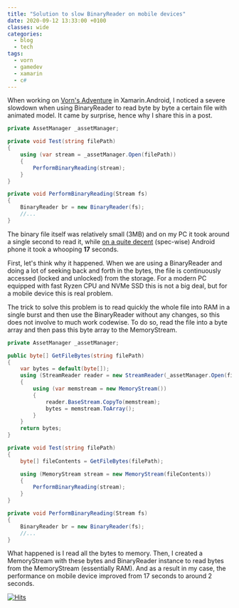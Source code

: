 ```yaml
---
title: "Solution to slow BinaryReader on mobile devices"
date: 2020-09-12 13:33:00 +0100
classes: wide
categories:
  - blog
  - tech
tags:
  - vorn
  - gamedev
  - xamarin
  - c#
---
```


When working on [Vorn's Adventure](https://play.google.com/store/apps/details?id=com.konradzaba.VornsAdventure) in Xamarin.Android, I noticed a severe slowdown when using BinaryReader to read byte by byte a certain file with animated model. It came by surprise, hence why I share this in a post.

```c#
private AssetManager _assetManager;

private void Test(string filePath)
{
	using (var stream = _assetManager.Open(filePath))
	{
		PerformBinaryReading(stream);
	}
}

private void PerformBinaryReading(Stream fs)
{
	BinaryReader br = new BinaryReader(fs);
	//...
}
```

The binary file itself was relatively small (3MB) and on my PC it took around a single second to read it, while [on a quite decent](https://www.gsmarena.com/sony_xperia_xa1-8596.php) (spec-wise) Android phone it took a whooping **17** seconds.

First, let's think why it happened. When we are using a BinaryReader and doing a lot of seeking back and forth in the bytes, the file is continuously accessed (locked and unlocked) from the storage. For a modern PC equipped with fast Ryzen CPU and NVMe SSD this is not a big deal, but for a mobile device this is real problem.

The trick to solve this problem is to read quickly the whole file into RAM in a single burst and then use the BinaryReader without any changes, so this does not involve to much work codewise.  To do so, read the file into a byte array and then pass this byte array to the MemoryStream.

```c#
private AssetManager _assetManager;

public byte[] GetFileBytes(string filePath)
{
	var bytes = default(byte[]);
	using (StreamReader reader = new StreamReader(_assetManager.Open(filePath)))
	{
		using (var memstream = new MemoryStream())
		{
			reader.BaseStream.CopyTo(memstream);
			bytes = memstream.ToArray();
		}
	}
	return bytes;
}

private void Test(string filePath)
{
	byte[] fileContents = GetFileBytes(filePath);

	using (MemoryStream stream = new MemoryStream(fileContents))
	{
		PerformBinaryReading(stream);
	}
}

private void PerformBinaryReading(Stream fs)
{
	BinaryReader br = new BinaryReader(fs);
	//...
}
```
What happened is I read all the bytes to memory. Then, I created a MemoryStream with these bytes and BinaryReader instance to read bytes from the MemoryStream (essentially RAM).
And as a result in my case, the performance on mobile device improved from 17 seconds to around 2 seconds.

[![Hits](https://hits.seeyoufarm.com/api/count/incr/badge.svg?url=https%3A%2F%2Fkonradzaba.github.io%2Fblog%2Ftech%2FSolution-to-slow-BinaryReader-on-mobile-devices%2F&count_bg=%2379C83D&title_bg=%23555555&icon=&icon_color=%23E7E7E7&title=hits&edge_flat=false)](https://hits.seeyoufarm.com)